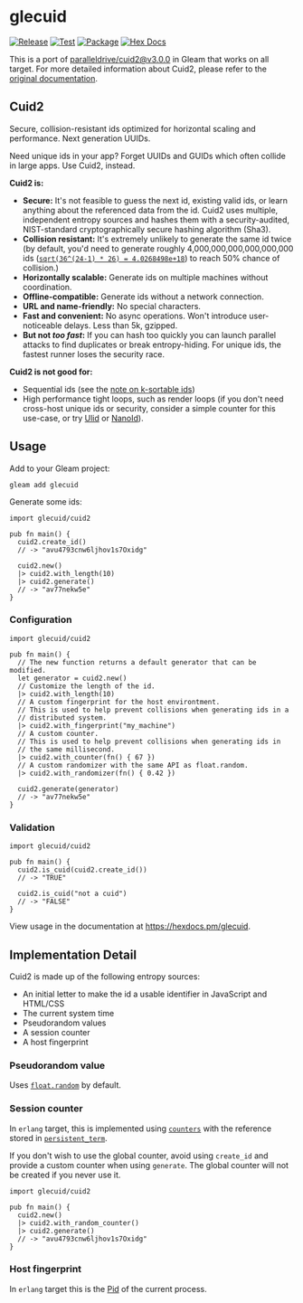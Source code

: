 # glecuid

[![Release](https://github.com/ilhamft/glecuid/actions/workflows/release.yml/badge.svg)](https://github.com/ilhamft/glecuid/actions/workflows/release.yml)
[![Test](https://github.com/ilhamft/glecuid/actions/workflows/test.yml/badge.svg)](https://github.com/ilhamft/glecuid/actions/workflows/test.yml)
[![Package](https://img.shields.io/hexpm/v/glecuid)](https://hex.pm/packages/glecuid)
[![Hex Docs](https://img.shields.io/badge/hex-docs-ffaff3)](https://hexdocs.pm/glecuid/)

This is a port of [paralleldrive/cuid2@v3.0.0](https://github.com/paralleldrive/cuid2/tree/v3.0.0) in Gleam that works on all target.
For more detailed information about Cuid2, please refer to the [original documentation](https://github.com/paralleldrive/cuid2/blob/v3.0.0/README.md).

## Cuid2

Secure, collision-resistant ids optimized for horizontal scaling and performance. Next generation UUIDs.

Need unique ids in your app? Forget UUIDs and GUIDs which often collide in large apps. Use Cuid2, instead.

**Cuid2 is:**

- **Secure:** It's not feasible to guess the next id, existing valid ids, or learn anything about the referenced data from the id. Cuid2 uses multiple, independent entropy sources and hashes them with a security-audited, NIST-standard cryptographically secure hashing algorithm (Sha3).
- **Collision resistant:** It's extremely unlikely to generate the same id twice (by default, you'd need to generate roughly 4,000,000,000,000,000,000 ids ([`sqrt(36^(24-1) * 26) = 4.0268498e+18`](https://en.wikipedia.org/wiki/Birthday_problem#Square_approximation)) to reach 50% chance of collision.)
- **Horizontally scalable:** Generate ids on multiple machines without coordination.
- **Offline-compatible:** Generate ids without a network connection.
- **URL and name-friendly:** No special characters.
- **Fast and convenient:** No async operations. Won't introduce user-noticeable delays. Less than 5k, gzipped.
- **But not _too fast_:** If you can hash too quickly you can launch parallel attacks to find duplicates or break entropy-hiding. For unique ids, the fastest runner loses the security race.

**Cuid2 is not good for:**

- Sequential ids (see the [note on k-sortable ids](https://github.com/paralleldrive/cuid2#note-on-k-sortablesequentialmonotonically-increasing-ids))
- High performance tight loops, such as render loops (if you don't need cross-host unique ids or security, consider a simple counter for this use-case, or try [Ulid](https://github.com/ulid/javascript) or [NanoId](https://github.com/ai/nanoid)).

## Usage

Add to your Gleam project:

```
gleam add glecuid
```

Generate some ids:

```gleam
import glecuid/cuid2

pub fn main() {
  cuid2.create_id()
  // -> "avu4793cnw6ljhov1s7Oxidg"

  cuid2.new()
  |> cuid2.with_length(10)
  |> cuid2.generate()
  // -> "av77nekw5e"
}
```

### Configuration

```gleam
import glecuid/cuid2

pub fn main() {
  // The new function returns a default generator that can be modified.
  let generator = cuid2.new()
  // Customize the length of the id.
  |> cuid2.with_length(10)
  // A custom fingerprint for the host environtment.
  // This is used to help prevent collisions when generating ids in a
  // distributed system.
  |> cuid2.with_fingerprint("my_machine")
  // A custom counter.
  // This is used to help prevent collisions when generating ids in
  // the same millisecond.
  |> cuid2.with_counter(fn() { 67 })
  // A custom randomizer with the same API as float.random.
  |> cuid2.with_randomizer(fn() { 0.42 })

  cuid2.generate(generator)
  // -> "av77nekw5e"
}
```

### Validation

```gleam
import glecuid/cuid2

pub fn main() {
  cuid2.is_cuid(cuid2.create_id())
  // -> "TRUE"

  cuid2.is_cuid("not a cuid")
  // -> "FALSE"
}
```

View usage in the documentation at <https://hexdocs.pm/glecuid>.

## Implementation Detail

Cuid2 is made up of the following entropy sources:

- An initial letter to make the id a usable identifier in JavaScript and HTML/CSS
- The current system time
- Pseudorandom values
- A session counter
- A host fingerprint

### Pseudorandom value

Uses [`float.random`](https://hexdocs.pm/gleam_stdlib/gleam/float.html#random) by default.

### Session counter

In `erlang` target, this is implemented using [`counters`](https://www.erlang.org/doc/apps/erts/counters.html) with the reference stored in [`persistent_term`](https://www.erlang.org/doc/apps/erts/persistent_term.html).

If you don't wish to use the global counter, avoid using `create_id` and provide a custom counter when using `generate`. The global counter will not be created if you never use it.

```gleam
import glecuid/cuid2

pub fn main() {
  cuid2.new()
  |> cuid2.with_random_counter()
  |> cuid2.generate()
  // -> "avu4793cnw6ljhov1s7Oxidg"
}
```

### Host fingerprint

In `erlang` target this is the [Pid](https://hexdocs.pm/gleam_erlang/gleam/erlang/process.html#Pid) of the current process.
